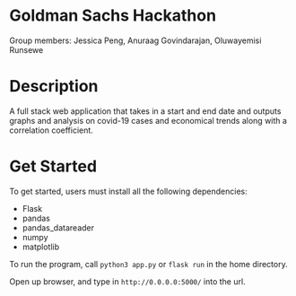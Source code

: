 # Goldman Sachs Hackathon
Group members: Jessica Peng, Anuraag Govindarajan, Oluwayemisi Runsewe

# Description
A full stack web application that takes in a start and end date and outputs graphs and analysis on covid-19 cases and economical trends along with a correlation coefficient. 

# Get Started
To get started, users must install all the following dependencies: 
- Flask
- pandas
- pandas_datareader
- numpy
- matplotlib

To run the program, call `python3 app.py` or `flask run` in the home directory.

Open up browser, and type in `http://0.0.0.0:5000/` into the url. 
